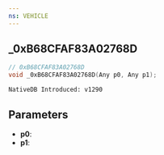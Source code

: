 ```yaml
---
ns: VEHICLE
---
```

## _0xB68CFAF83A02768D

```c
// 0xB68CFAF83A02768D
void _0xB68CFAF83A02768D(Any p0, Any p1);
```

```
NativeDB Introduced: v1290
```

## Parameters
* **p0**:
* **p1**:
